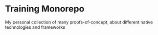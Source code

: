 # Training Monorepo

My personal collection of many proofs-of-concept, about different native technologies and frameworks
